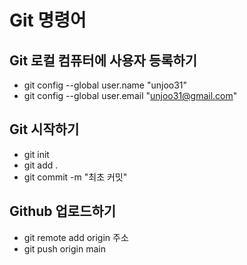 # Git 명령어

## Git 로컬 컴퓨터에 사용자 등록하기

- git config --global user.name "unjoo31"
- git config --global user.email "unjoo31@gmail.com"

## Git 시작하기

- git init
- git add .
- git commit -m "최초 커밋"

## Github 업로드하기

- git remote add origin 주소
- git push origin main

